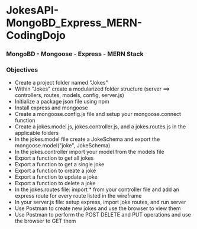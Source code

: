 # JokesAPI-MongoBD_Express_MERN-CodingDojo
### MongoBD - Mongoose - Express - MERN Stack
### Objectives
* Create a project folder named "Jokes"
* Within "Jokes" create a modularized folder structure (server ==> controllers, routes, models, config, server.js)
* Initialize a package json file using npm
* Install express and mongoose
* Create a mongoose.config.js file and setup your mongoose.connect function
* Create a jokes.model.js, jokes.controller.js, and a jokes.routes.js in the applicable folders
* In the jokes.model file create a JokeSchema and export the mongoose.model("joke", JokeSchema)
* In the jokes.controller import your model from the models file
* Export a function to get all jokes
* Export a function to get a single joke
* Export a function to create a joke
* Export a function to update a joke
* Export a function to delete a joke
* In the jokes.routes file: import * from your controller file and add an express route for every route listed in the wireframe
* In your server.js file: setup express, import joke routes, and run server
* Use Postman to create new jokes and use the browser to view them
* Use Postman to perform the POST DELETE and PUT operations and use the browser to GET them
